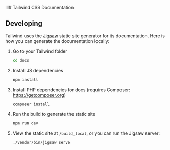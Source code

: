 lll# Tailwind CSS Documentation

## Developing

Tailwind uses the [Jigsaw](http://jigsaw.tighten.co/) static site generator for its documentation. Here is how you can generate the documentation locally:

1. Go to your Tailwind folder

    ```sh
    cd docs
    ```

2. Install JS dependencies

    ```sh
    npm install
    ```

3. Install PHP dependencies for docs (requires Composer: https://getcomposer.org)

    ```sh
    composer install
    ```

4. Run the build to generate the static site

    ```sh
    npm run dev
    ```

5. View the static site at `/build_local`, or you can run the Jigsaw server:

    ```sh
    ./vendor/bin/jigsaw serve
    ```
